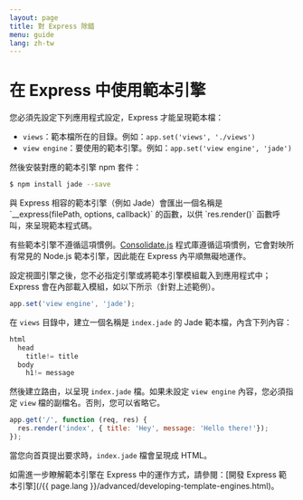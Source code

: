 ```yaml
---
layout: page
title: 對 Express 除錯
menu: guide
lang: zh-tw
---
```


# 在 Express 中使用範本引擎

您必須先設定下列應用程式設定，Express 才能呈現範本檔：

* `views`：範本檔所在的目錄。例如：`app.set('views', './views')`
* `view engine`：要使用的範本引擎。例如：`app.set('view engine', 'jade')`

然後安裝對應的範本引擎 npm 套件：

```sh
$ npm install jade --save
```

<div class="doc-box doc-notice" markdown="1">
與 Express 相容的範本引擎（例如 Jade）會匯出一個名稱是 `__express(filePath, options, callback)` 的函數，以供 `res.render()` 函數呼叫，來呈現範本程式碼。

有些範本引擎不遵循這項慣例。[Consolidate.js](https://www.npmjs.org/package/consolidate) 程式庫遵循這項慣例，它會對映所有常見的 Node.js 範本引擎，因此能在 Express 內平順無礙地運作。
</div>

設定視圖引擎之後，您不必指定引擎或將範本引擎模組載入到應用程式中；Express 會在內部載入模組，如以下所示（針對上述範例）。

```js
app.set('view engine', 'jade');
```

在 `views` 目錄中，建立一個名稱是 `index.jade` 的 Jade 範本檔，內含下列內容：

```js
html
  head
    title!= title
  body
    h1!= message
```

然後建立路由，以呈現 `index.jade` 檔。如果未設定 `view engine` 內容，您必須指定 `view` 檔的副檔名。否則，您可以省略它。

```js
app.get('/', function (req, res) {
  res.render('index', { title: 'Hey', message: 'Hello there!'});
});
```

當您向首頁提出要求時，`index.jade` 檔會呈現成 HTML。

如需進一步瞭解範本引擎在 Express 中的運作方式，請參閱：[開發 Express 範本引擎](/{{ page.lang }}/advanced/developing-template-engines.html)。
